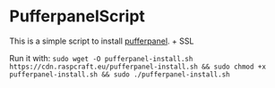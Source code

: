 # PufferpanelScript

This is a simple script to install [pufferpanel](https://pufferpanel.com/). + SSL

Run it with:
`sudo wget -O pufferpanel-install.sh https://cdn.raspcraft.eu/pufferpanel-install.sh && sudo chmod +x pufferpanel-install.sh && sudo ./pufferpanel-install.sh
`